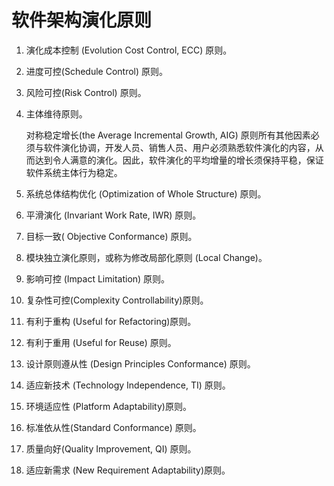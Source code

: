 # 软件架构演化原则

1. 演化成本控制 (Evolution Cost Control,  ECC) 原则。
2. 进度可控(Schedule Control) 原则。
3. 风险可控(Risk Control) 原则。
4. 主体维待原则。

    对称稳定增长(the Average Incremental Growth, AIG) 原则所有其他因素必须与软件演化协调，开发人员、销售人员、用户必须熟悉软件演化的内容，从而达到令人满意的演化。因此，软件演化的平均增量的增长须保持平稳，保证软件系统主体行为稳定。

5. 系统总体结构优化 (Optimization of Whole Structure) 原则。
6. 平滑演化 (Invariant Work Rate,  IWR) 原则。
7. 目标一致( Objective Conformance) 原则。
8. 模块独立演化原则，或称为修改局部化原则 (Local Change)。
9. 影响可控 (Impact Limitation) 原则。
10. 复杂性可控(Complexity Controllability)原则。
11. 有利于重构 (Useful for Refactoring)原则。
12. 有利于重用 (Useful for Reuse) 原则。
13. 设计原则遵从性 (Design Principles Conformance) 原则。
14. 适应新技术 (Technology Independence, TI) 原则。
15. 环境适应性 (Platform Adaptability)原则。
16. 标准依从性(Standard Conformance) 原则。
17. 质量向好(Quality Improvement,  QI) 原则。
18. 适应新需求 (New Requirement Adaptability)原则。

